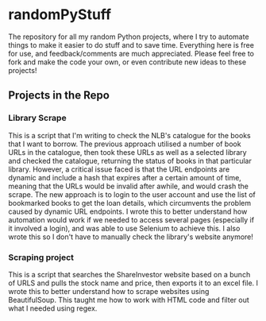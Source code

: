 # randomPyStuff
The repository for all my random Python projects, where I try to automate things to make it easier to do stuff and to save time. Everything here is free for use, and feedback/comments are much appreciated. Please feel free to fork and make the code your own, or even contribute new ideas to these projects! 

## Projects in the Repo
### Library Scrape
This is a script that I'm writing to check the NLB's catalogue for the books that I want to borrow. The previous approach utilised a number of book URLs in the catalogue, then 
took these URLs as well as a selected library and checked the catalogue, returning the status of books in that particular library. However, a critical issue faced is that the URL 
endpoints are dynamic and include a hash that expires after a certain amount of time, meaning that the URLs would be invalid after awhile, and would crash the scrape. The new approach 
is to login to the user account and use the list of bookmarked books to get the loan details, which circumvents the problem caused by dynamic URL endpoints. I wrote this to better understand 
how automation would work if we needed to access several pages (especially if it involved a login), and was able to use Selenium to achieve this. I also wrote this so I don't have to manually check the library's website anymore!

### Scraping project
This is a script that searches the ShareInvestor website based on a bunch of URLS and pulls the stock name and price, then exports it to an excel file. I wrote this to better understand 
how to scrape websites using BeautifulSoup. This taught me how to work with HTML code and filter out what I needed using regex.